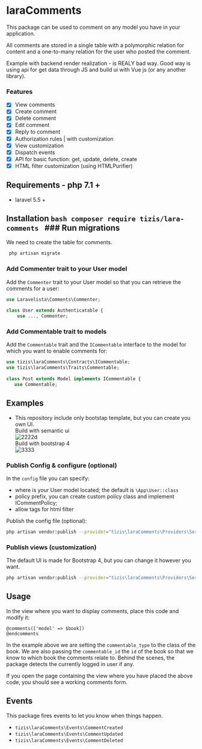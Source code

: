 
  
# laraComments      
 This package can be used to comment on any model you have in your application.      
      
All comments are stored in a single table with a polymorphic relation for content and a one-to-many relation for the user who posted the comment.      
    
Example with backend render realization - is REALY bad way. Good way is using api for get data through JS and build ui with Vue js (or any another library).     
      
### Features      
- [x] View comments      
- [x] Create comment      
- [x] Delete comment      
- [x] Edit comment      
- [x] Reply to comment      
- [x] Authorization rules | with customization    
- [x] View customization      
- [x] Dispatch events      
- [x] API for basic function: get, update, delete, create    
- [x] HTML filter customization (using HTMLPurifier)    
      
## Requirements - php 7.1 +     
- laravel 5.5 +    
## Installation ```bash composer require tizis/lara-comments ``` ### Run migrations      
 We need to create the table for comments.      
      
```bash
 php artisan migrate
  ```      
 ### Add Commenter trait to your User model      
 Add the `Commenter` trait to your User model so that you can retrieve the comments for a user:      
      
```php 
use Laravelista\Comments\Commenter;     
 
class User extends Authenticatable { 
	use ..., Commenter; 

  ```         
 ### Add Commentable trait to models      
 Add the `Commentable` trait and the `ICommentable` interface to the model for which you want to enable comments for:      

 ```php      
 use tizis\laraComments\Contracts\ICommentable; 
 use tizis\laraComments\Traits\Commentable;   
    
 class Post extends Model implements ICommentable {      
    use Commentable;      
 ```      
 ## Examples  
 * This repository include only bootstap template, but you can create you own UI.  
Build with semantic ui  
![2222d](https://user-images.githubusercontent.com/16865573/48430226-0124c680-e799-11e8-9341-daac331236b2.png)    
Build with bootstrap 4  
![3333](https://user-images.githubusercontent.com/16865573/48430227-0124c680-e799-11e8-8cdb-8dd042155550.png)    
    
 ### Publish Config & configure (optional)      
 In the `config` file you can specify:      
      
- where is your User model located; the default is `\App\User::class` 
- policy prefix, you can create custom policy class and implement ICommentPolicy;      
- allow tags for html filter    
      
Publish the config file (optional):      
      
```bash 
php artisan vendor:publish --provider="tizis\laraComments\Providers\ServiceProvider" --tag=config 
```      
 ### Publish views (customization)      
 The default UI is made for Bootstrap 4, but you can change it however you want.      
      
```bash 
php artisan vendor:publish --provider="tizis\laraComments\Providers\ServiceProvider" --tag=views 
```      
 ## Usage      
 In the view where you want to display comments, place this code and modify it:      
      
``` 
@comments(['model' => $book])
@endcomments 
 ```      
 In the example above we are setting the `commentable_type` to the class of the book. We are also passing the `commentable_id` the `id` of the book so that we know to which book the comments relate to. Behind the scenes, the package detects the currently logged in user if any.      
      
If you open the page containing the view where you have placed the above code, you should see a working comments form.      
      
## Events      
 This package fires events to let you know when things happen.      
      
- `tizis\laraComments\Events\CommentCreated` 
- `tizis\laraComments\Events\CommentUpdated` 
- `tizis\laraComments\Events\CommentDeleted`